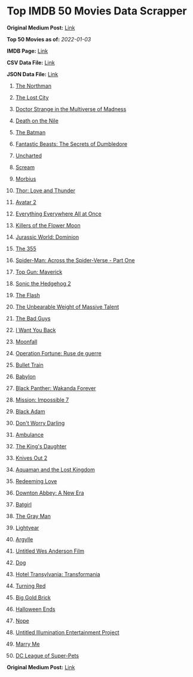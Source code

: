 # Top IMDB 50 Movies Data Scrapper

**Original Medium Post:** [Link](https://medium.com/@nishantsahoo/which-movie-should-i-watch-5c83a3c0f5b1) 

**Top 50 Movies as of:** _2022-01-03_

**IMDB Page:** [Link](http://www.imdb.com/search/title?release_date=2022,2022&title_type=feature)

**CSV Data File:** [Link](/Data/data.csv)

**JSON Data File:** [Link](/Data/data.json)

1. [The Northman](https://www.imdb.com/title/tt11138512/?ref_=adv_li_tt)

2. [The Lost City](https://www.imdb.com/title/tt13320622/?ref_=adv_li_tt)

3. [Doctor Strange in the Multiverse of Madness](https://www.imdb.com/title/tt9419884/?ref_=adv_li_tt)

4. [Death on the Nile](https://www.imdb.com/title/tt7657566/?ref_=adv_li_tt)

5. [The Batman](https://www.imdb.com/title/tt1877830/?ref_=adv_li_tt)

6. [Fantastic Beasts: The Secrets of Dumbledore](https://www.imdb.com/title/tt4123432/?ref_=adv_li_tt)

7. [Uncharted](https://www.imdb.com/title/tt1464335/?ref_=adv_li_tt)

8. [Scream](https://www.imdb.com/title/tt11245972/?ref_=adv_li_tt)

9. [Morbius](https://www.imdb.com/title/tt5108870/?ref_=adv_li_tt)

10. [Thor: Love and Thunder](https://www.imdb.com/title/tt10648342/?ref_=adv_li_tt)

11. [Avatar 2](https://www.imdb.com/title/tt1630029/?ref_=adv_li_tt)

12. [Everything Everywhere All at Once](https://www.imdb.com/title/tt6710474/?ref_=adv_li_tt)

13. [Killers of the Flower Moon](https://www.imdb.com/title/tt5537002/?ref_=adv_li_tt)

14. [Jurassic World: Dominion](https://www.imdb.com/title/tt8041270/?ref_=adv_li_tt)

15. [The 355](https://www.imdb.com/title/tt8356942/?ref_=adv_li_tt)

16. [Spider-Man: Across the Spider-Verse - Part One](https://www.imdb.com/title/tt9362722/?ref_=adv_li_tt)

17. [Top Gun: Maverick](https://www.imdb.com/title/tt1745960/?ref_=adv_li_tt)

18. [Sonic the Hedgehog 2](https://www.imdb.com/title/tt12412888/?ref_=adv_li_tt)

19. [The Flash](https://www.imdb.com/title/tt0439572/?ref_=adv_li_tt)

20. [The Unbearable Weight of Massive Talent](https://www.imdb.com/title/tt11291274/?ref_=adv_li_tt)

21. [The Bad Guys](https://www.imdb.com/title/tt8115900/?ref_=adv_li_tt)

22. [I Want You Back](https://www.imdb.com/title/tt6462958/?ref_=adv_li_tt)

23. [Moonfall](https://www.imdb.com/title/tt5834426/?ref_=adv_li_tt)

24. [Operation Fortune: Ruse de guerre](https://www.imdb.com/title/tt7985704/?ref_=adv_li_tt)

25. [Bullet Train](https://www.imdb.com/title/tt12593682/?ref_=adv_li_tt)

26. [Babylon](https://www.imdb.com/title/tt10640346/?ref_=adv_li_tt)

27. [Black Panther: Wakanda Forever](https://www.imdb.com/title/tt9114286/?ref_=adv_li_tt)

28. [Mission: Impossible 7](https://www.imdb.com/title/tt9603212/?ref_=adv_li_tt)

29. [Black Adam](https://www.imdb.com/title/tt6443346/?ref_=adv_li_tt)

30. [Don't Worry Darling](https://www.imdb.com/title/tt10731256/?ref_=adv_li_tt)

31. [Ambulance](https://www.imdb.com/title/tt4998632/?ref_=adv_li_tt)

32. [The King's Daughter](https://www.imdb.com/title/tt2328678/?ref_=adv_li_tt)

33. [Knives Out 2](https://www.imdb.com/title/tt11564570/?ref_=adv_li_tt)

34. [Aquaman and the Lost Kingdom](https://www.imdb.com/title/tt9663764/?ref_=adv_li_tt)

35. [Redeeming Love](https://www.imdb.com/title/tt11365186/?ref_=adv_li_tt)

36. [Downton Abbey: A New Era](https://www.imdb.com/title/tt11703710/?ref_=adv_li_tt)

37. [Batgirl](https://www.imdb.com/title/tt6718412/?ref_=adv_li_tt)

38. [The Gray Man](https://www.imdb.com/title/tt1649418/?ref_=adv_li_tt)

39. [Lightyear](https://www.imdb.com/title/tt10298810/?ref_=adv_li_tt)

40. [Argylle](https://www.imdb.com/title/tt15009428/?ref_=adv_li_tt)

41. [Untitled Wes Anderson Film](https://www.imdb.com/title/tt14230388/?ref_=adv_li_tt)

42. [Dog](https://www.imdb.com/title/tt11252248/?ref_=adv_li_tt)

43. [Hotel Transylvania: Transformania](https://www.imdb.com/title/tt9848626/?ref_=adv_li_tt)

44. [Turning Red](https://www.imdb.com/title/tt8097030/?ref_=adv_li_tt)

45. [Big Gold Brick](https://www.imdb.com/title/tt10308878/?ref_=adv_li_tt)

46. [Halloween Ends](https://www.imdb.com/title/tt10665342/?ref_=adv_li_tt)

47. [Nope](https://www.imdb.com/title/tt10954984/?ref_=adv_li_tt)

48. [Untitled Illumination Entertainment Project](https://www.imdb.com/title/tt6718170/?ref_=adv_li_tt)

49. [Marry Me](https://www.imdb.com/title/tt10223460/?ref_=adv_li_tt)

50. [DC League of Super-Pets](https://www.imdb.com/title/tt8912936/?ref_=adv_li_tt)

**Original Medium Post:** [Link](https://medium.com/@nishantsahoo/which-movie-should-i-watch-5c83a3c0f5b1) 

